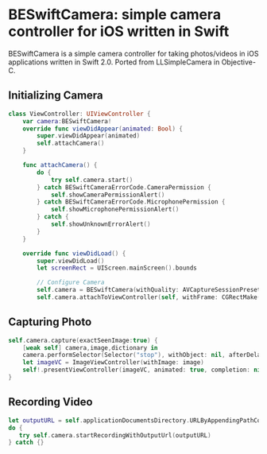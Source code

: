 # BESwiftCamera: simple camera controller for iOS written in Swift 
BESwiftCamera is a simple camera controller for taking photos/videos in iOS applications written in Swift 2.0. Ported from LLSimpleCamera in Objective-C.

## Initializing Camera
```swift
class ViewController: UIViewController {
    var camera:BESwiftCamera!
    override func viewDidAppear(animated: Bool) {
        super.viewDidAppear(animated)
        self.attachCamera()
    }

    func attachCamera() {
        do {
            try self.camera.start()
        } catch BESwiftCameraErrorCode.CameraPermission {
            self.showCameraPermissionAlert()
        } catch BESwiftCameraErrorCode.MicrophonePermission {
            self.showMicrophonePermissionAlert()
        } catch {
            self.showUnknownErrorAlert()
        }
    }

    override func viewDidLoad() {
        super.viewDidLoad()
        let screenRect = UIScreen.mainScreen().bounds

        // Configure Camera
        self.camera = BESwiftCamera(withQuality: AVCaptureSessionPresetHigh, position: .Rear, videoEnabled: true)
        self.camera.attachToViewController(self, withFrame: CGRectMake(0,0,screenRect.size.width,screenRect.size.height))
```

## Capturing Photo
```swift
self.camera.capture(exactSeenImage:true) {
    [weak self] camera,image,dictionary in
    camera.performSelector(Selector("stop"), withObject: nil, afterDelay: 0.2)
    let imageVC = ImageViewController(withImage: image)
    self!.presentViewController(imageVC, animated: true, completion: nil)
}
```

## Recording Video
```swift
let outputURL = self.applicationDocumentsDirectory.URLByAppendingPathComponent("thisVideo").URLByAppendingPathExtension("mov")
do {
   try self.camera.startRecordingWithOutputUrl(outputURL)
} catch {}
```
